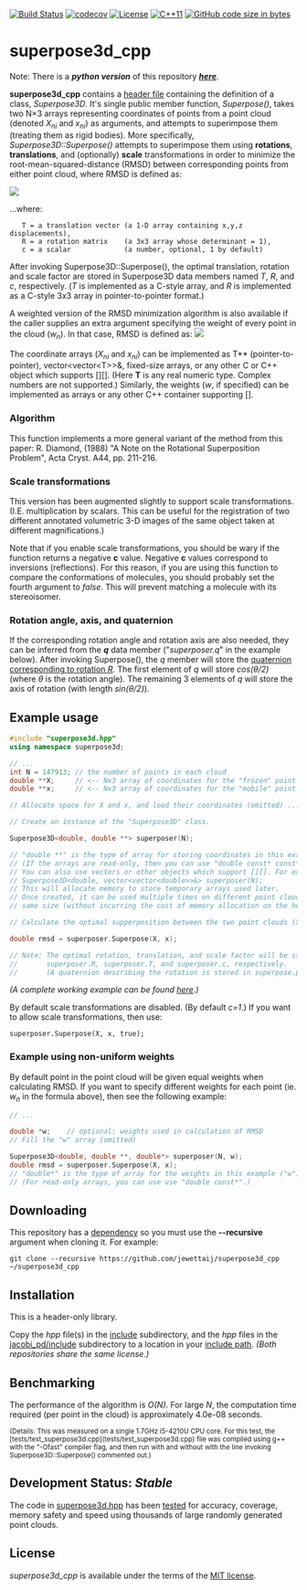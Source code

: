 [![Build Status](https://travis-ci.org/jewettaij/superpose3d_cpp.svg?branch=master)](https://travis-ci.org/jewettaij/superpose3d_cpp.svg?branch=master)
[![codecov](https://codecov.io/gh/jewettaij/superpose3d_cpp/branch/master/graph/badge.svg)](https://codecov.io/gh/jewettaij/superpose3d_cpp)
[![License](https://img.shields.io/badge/License-MIT-green.svg)]()
[![C++11](https://img.shields.io/badge/C%2B%2B-11-blue.svg)](https://isocpp.org/std/the-standard)
[![GitHub code size in bytes](https://img.shields.io/github/languages/code-size/jewettaij/superpose3d_cpp)]()


superpose3d_cpp
===========

Note: There is a ***python version*** of this repository
[***here***](https://github.com/jewettaij/superpose3d).

**superpose3d_cpp** contains a [header file](include/superpose3d.hpp)
containing the definition of a class, *Superpose3D*.  It's single public member
function, *Superpose()*, takes two N×3 arrays representing coordinates of points
from a point cloud (denoted *X<sub>ni</sub>* and *x<sub>ni</sub>*) as arguments,
and attempts to superimpose them (treating them as rigid bodies).
More specifically, *Superpose3D::Superpose()* attempts to superimpose
them using **rotations**, **translations**, and (optionally) **scale**
transformations in order to minimize the root-mean-squared-distance (RMSD)
between corresponding points from either point cloud, where RMSD is defined as:

<img src="http://latex.codecogs.com/gif.latex?\large&space;RMSD=\sqrt{\,\frac{1}{N}\,\sum_{n=1}^N\,\,\sum_{i=1}^3 \left|X_{ni}-\left(\sum_{j=1}^3 cR_{ij}x_{nj}+T_i\right)\right|^2}"/>

...where:
```
   T = a translation vector (a 1-D array containing x,y,z displacements),
   R = a rotation matrix    (a 3x3 array whose determinant = 1),
   c = a scalar             (a number, optional, 1 by default)
```
After invoking Superpose3D::Superpose(), the optimal translation, rotation and
scale factor are stored in Superpose3D data members named
*T*, *R*, and *c*, respectively.
(*T* is implemented as a C-style array, and
 *R* is implemented as a C-style 3x3 array in pointer-to-pointer format.)

A weighted version of the RMSD minimization algorithm is also available
if the caller supplies an extra argument specifying the weight of every
point in the cloud (*w<sub>n</sub>*).  In that case, RMSD is defined as:
<img src="http://latex.codecogs.com/gif.latex?\large&space;RMSD=\sqrt\left\sum_{n=1}^N\,w_n\,\sum_{i=1}^3 \left|X_{ni}-\left(\sum_{j=1}^3 c R_{ij}x_{nj}+T_i\right)\right|^2\quad\middle/\quad\sum_{n=1}^N w_n}\right}"/>

The coordinate arrays (*X<sub>ni</sub>* and *x<sub>ni</sub>*)
can be implemented as T\*\* (pointer-to-pointer),
vector\<vector\<T\>\>&, fixed-size arrays,
or any other C or C++ object which supports \[\]\[\].
(Here **T** is any real numeric type.  Complex numbers are not supported.)
Similarly, the weights (*w*, if specified) can be implemented as arrays
or any other C++ container supporting \[\].

### Algorithm

This function implements a more general variant of the method from this paper:
R. Diamond, (1988)
"A Note on the Rotational Superposition Problem",
 Acta Cryst. A44, pp. 211-216.

### Scale transformations

This version has been augmented slightly to support scale transformations.
(I.E. multiplication by scalars.  This can be useful for the registration
of two different annotated volumetric 3-D images of the same object taken
at different magnifications.)

Note that if you enable scale transformations, you should be wary if the function returns a negative **c** value.  Negative **c** values correspond to inversions (reflections).  For this reason, if you are using this function to compare the conformations of molecules, you should probably set the fourth argument to *false*.  This will prevent matching a molecule with its stereoisomer.

### Rotation angle, axis, and quaternion
If the corresponding rotation angle and rotation axis are also needed, they
can be inferred from the ***q*** data member ("*superposer.q*" in the
example below). After invoking Superpose(), the *q* member will store the
[quaternion corresponding to rotation *R*](https://en.wikipedia.org/wiki/Quaternions_and_spatial_rotation).
The first element of *q* will store *cos(θ/2)* (where *θ* is the
rotation angle).  The remaining 3 elements of *q* will store the
axis of rotation (with length *sin(θ/2)*).



##  Example usage

```cpp
#include "superpose3d.hpp"
using namespace superpose3d;

// ...
int N = 147913; // the number of points in each cloud
double **X;     // <-- Nx3 array of coordinates for the "frozen" point cloud
double **x;     // <-- Nx3 array of coordinates for the "mobile" point cloud

// Allocate space for X and x, and load their coordinates (omitted) ...

// Create an instance of the "Superpose3D" class.

Superpose3D<double, double **> superposer(N);

// "double **" is the type of array for storing coordinates in this example.
// (If the arrays are read-only, then you can use "double const* const*".)
// You can also use vectors or other objects which support [][]. For example:
// Superpose3D<double, vector<vector<double>>&> superposer(N);
// This will allocate memory to store temporary arrays used later.
// Once created, it can be used multiple times on different point clouds of the
// same size (without incurring the cost of memory allocation on the heap).

// Calculate the optimal supperposition between the two point clouds (X and x)

double rmsd = superposer.Superpose(X, x);

// Note: The optimal rotation, translation, and scale factor will be stored in
//       superposer.R, superposer.T, and superposer.c, respectively.
//       (A quaternion describing the rotation is stored in superpose.p.)
```
*(A complete working example can be found [here](tests/test_superpose3d.cpp).)*

By default scale transformations are disabled.  (By default *c=1*.)
If you want to allow scale transformations, then use:
```
superposer.Superpose(X, x, true);
```

### Example using non-uniform weights

By default point in the point cloud will be given equal weights when
calculating RMSD.  If you want to specify different weights for each point
(ie. *w<sub>n</sub>* in the formula above), then see the following example:

```cpp
// ...

double *w;    // optional: weights used in calculation of RMSD
// Fill the "w" array (omitted)

Superpose3D<double, double **, double*> superposer(N, w);
double rmsd = superposer.Superpose(X, x);
// "double*" is the type of array for the weights in this example ("w").
// (For read-only arrays, you can use use "double const*".)
```


## Downloading

This repository has a [dependency](https://github.com/jewettaij/jacobi_pd)
so you must use the **--recursive** argument when cloning it.  For example:

```
git clone --recursive https://github.com/jewettaij/superpose3d_cpp ~/superpose3d_cpp
```
## Installation

This is a header-only library.

Copy the *hpp* file(s) in the [include](include) subdirectory,
and the *hpp* files in the
[jacobi_pd/include](https://github.com/jewettaij/jacobi_pd/tree/master/include)
subdirectory to a location in your
[include path](https://www.rapidtables.com/code/linux/gcc/gcc-i.html).
*(Both repositories share the same license.)*

## Benchmarking

The performance of the algorithm is *O(N)*.
For large *N*, the computation time required (per point in the cloud)
is approximately 4.0e-08 seconds.

<sub>
(Details: This was measured on a single 1.7GHz i5-4210U CPU core.
For this test, the [tests/test_superpose3d.cpp](tests/test_superpose3d.cpp)
file was compiled using g++ with the "-Ofast" compiler flag, and then run with
and without with the line invoking Superpose3D::Superpose() commented out.)
</sub>

## Development Status: *Stable*

The code in [superpose3d.hpp](include/superpose3d.hpp) has been
[tested](.travis.yml) for accuracy, coverage, memory safety and speed
using thousands of large randomly generated point clouds.

## License

*superpose3d_cpp* is available under the terms of the [MIT license](LICENSE.md).

